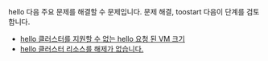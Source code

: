 hello 다음 주요 문제를 해결할 수 문제입니다. 문제 해결, toostart 다음이 단계를 검토 합니다.

- [hello 클러스터를 지원할 수 없는 hello 요청 된 VM 크기](../articles/virtual-machines/linux/troubleshoot-deploy-vm.md#the-cluster-cannot-support-the-requested-vm-size)
- [hello 클러스터 리소스를 해제가 없습니다.](../articles/virtual-machines/linux/troubleshoot-deploy-vm.md#the-cluster-does-not-have-free-resources)
